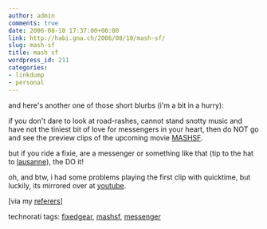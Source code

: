 ```yaml
---
author: admin
comments: true
date: 2006-08-10 17:37:00+00:00
link: http://habi.gna.ch/2006/08/10/mash-sf/
slug: mash-sf
title: mash sf
wordpress_id: 211
categories:
- linkdump
- personal
---
```



and here's another one of those short blurbs (i'm a bit in a hurry):
  
if you don't dare to look at road-rashes, cannot stand snotty music and have not the tiniest bit of love for messengers in your heart, then do NOT go and see the preview clips of the upcoming movie [MASHSF](http://www.mashsf.com/).



but if you ride a fixie, are a messenger or something like that (tip to the hat to [lausanne](http://velocite.ch/weblogtoo/)), the DO it!



oh, and btw, i had some problems playing the first clip with quicktime, but luckily, its mirrored over at [youtube](http://www.youtube.com/watch?v=qaxAEXBBKfY).



[via my [referers](http://dealingwith.livejournal.com/408391.html)]





technorati tags: [fixedgear](http://www.technorati.com/tag/fixedgear), [mashsf](http://www.technorati.com/tag/mashsf), [messenger](http://www.technorati.com/tag/messenger)

